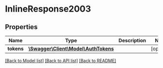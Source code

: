 # InlineResponse2003

## Properties
Name | Type | Description | Notes
------------ | ------------- | ------------- | -------------
**tokens** | [**\Swagger\Client\Model\AuthTokens**](AuthTokens.md) |  | [optional] 

[[Back to Model list]](../../README.md#documentation-for-models) [[Back to API list]](../../README.md#documentation-for-api-endpoints) [[Back to README]](../../README.md)

